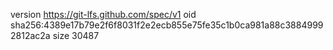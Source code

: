 version https://git-lfs.github.com/spec/v1
oid sha256:4389e17b79e2f6f8031f2e2ecb855e75fe35c1b0ca981a88c38849992812ac2a
size 30487
